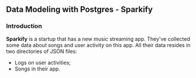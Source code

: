 ## Data Modeling with Postgres - Sparkify 

### Introduction 

<b>Sparkify</b> is a startup that has a new music streaming app.
They've collected some data about songs and user activity on this app. All their data resides in two directories of JSON files: 

- Logs  on user activities;
- Songs in their app.


